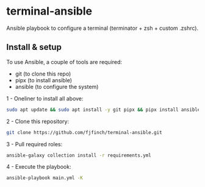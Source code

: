 # terminal-ansible
Ansible playbook to configure a terminal (terminator + zsh + custom .zshrc).

## Install & setup
To use Ansible, a couple of tools are required:

* git (to clone this repo)
* pipx (to install ansible)
* ansible (to configure the system)

1 - Oneliner to install all above:
```bash
sudo apt update && sudo apt install -y git pipx && pipx install ansible --include-deps && pipx ensurepath && exec $SHELL
```

2 - Clone this repository:
```bash
git clone https://github.com/fjfinch/terminal-ansible.git
```

3 - Pull required roles:
```bash
ansible-galaxy collection install -r requirements.yml
```

4 - Execute the playbook: 
```bash
ansible-playbook main.yml -K
```

